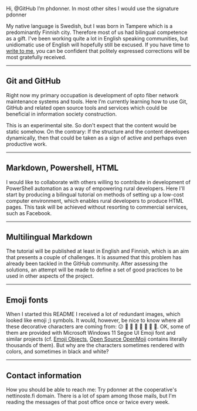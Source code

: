 Hi, @GitHub I’m phdonner. In most other sites I would use the signature pdonner

My native language is Swedish, but I was born in Tampere which is a predominantly Finnish city. Therefore most of us had bilingual competence as a gift. I've been working quite a lot in English speaking communities, but unidiomatic use of English will hopefully still be excused. If you have time to [write to me](), you can be confident that politely expressed corrections will be most gratefully received.

---

## Git and GitHub

Right now my primary occupation is development of opto fiber network maintenance systems and tools. Here I’m currently learning how to use Git, GitHub and related open source tools and services which could be beneficial in information society construction.

This is an experimental site. So don't expect that the content would be static somehow. On the contrary: If the structure and the content developes dynamically, then that could be taken as a sign of active and perhaps even productive work.

---

## Markdown, Powershell, HTML

I would like to collaborate with others willing to contribute in development of PowerShell automation as a way of empowering rural developers. Here I'll start by producing a bilingual tutorial on methods of setting up a low-cost computer environment, which enables rural developers to produce HTML pages. This task will be achieved without resorting to commercial services, such as Facebook.

---

## Multilingual Markdown

The tutorial will be published at least in English and Finnish, which is an aim that presents a couple of challenges. It is assumed that this problem has already been tackled in the GitHub community. After assessing the solutions, an attempt will be made to define a set of good practices to be used in other aspects of the project.

---

## Emoji fonts

When I started this README I received a lot of redundant images, which looked like emoji ;) symbols. It would, however, be nice to know where all these decorative characters are coming from: 😕 👔 👗 👋 🌱 🐶 🌼 🌻. OK, some of them are provided with Microsoft Windows 11 Segoe UI Emoji font and similar projects (cf. [Emoji Objects](https://emojipedia.org/objects), [Open Source OpenMoji](https://openmoji.org/) contains literally thousands of them). But why are the characters sometimes rendered with colors, and sometimes in black and white?

---

## Contact information

How you should be able to reach me: Try pdonner at the cooperative's nettinoste.fi domain. There is a lot of spam among those mails, but I'm reading the messages of that post office once or twice every week. 

<!---
phdonner/phdonner is a ✨ special ✨ repository because its `README.md` (this file) appears on your GitHub profile.
You can click the Preview link to take a look at your changes.
--->
